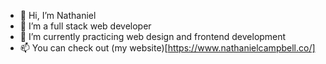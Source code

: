 - 👋 Hi, I’m Nathaniel
- 👀 I’m a full stack web developer
- 🌱 I’m currently practicing web design and frontend development
- 📫 You can check out (my website)[https://www.nathanielcampbell.co/]

<!---
Nathan1434/Nathan1434 is a ✨ special ✨ repository because its `README.md` (this file) appears on your GitHub profile.
You can click the Preview link to take a look at your changes.
--->
